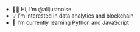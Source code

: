 - 🤘🏽 Hi, I’m @alljustnoise
- 💡 I’m interested in data analytics and blockchain
- 🌱 I’m currently learning Python and JavaScript

<!---
alljustnoise/alljustnoise is a ✨ special ✨ repository because its `README.md` (this file) appears on your GitHub profile.
You can click the Preview link to take a look at your changes.
--->
